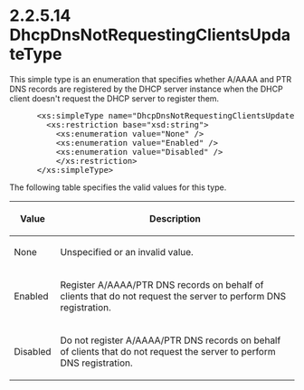 <html dir="LTR" xmlns:mshelp="http://msdn.microsoft.com/mshelp" xmlns:ddue="http://ddue.schemas.microsoft.com/authoring/2003/5" xmlns:xlink="http://www.w3.org/1999/xlink" xmlns:tool="http://www.microsoft.com/tooltip">
 <body>
 <div id="header">
 <h1 class="heading">2.2.5.14 DhcpDnsNotRequestingClientsUpdateType</h1>
 </div>
 <div id="mainSection">
 <div id="mainBody">
 <div id="allHistory" class="saveHistory"></div>
 <div id="sectionSection0" class="section" name="collapseableSection">
 

<p>This simple type is an enumeration that specifies whether
A/AAAA and PTR DNS records are registered by the DHCP server instance when the
DHCP client doesn't request the DHCP server to register them.</p>

<dl>
<dd>
<div><pre> &lt;xs:simpleType name=&quot;DhcpDnsNotRequestingClientsUpdateType&quot;&gt;
   &lt;xs:restriction base=&quot;xsd:string&quot;&gt;
     &lt;xs:enumeration value=&quot;None&quot; /&gt;
     &lt;xs:enumeration value=&quot;Enabled&quot; /&gt;
     &lt;xs:enumeration value=&quot;Disabled&quot; /&gt;
     &lt;/xs:restriction&gt;
 &lt;/xs:simpleType&gt;
</pre></div>
</dd></dl>

<p>The following table specifies the valid values for this
type.</p>

<table>
 <thead>
 <tr>
 <th>
 <p>Value</p>
 </th>
 <th>
 <p>Description</p>
 </th>
 </tr>
 </thead>
 <tr>
 <td>
 <p>None</p>
 </td>
 <td>
 <p>Unspecified or an invalid value.</p>
 </td>
 </tr>
 <tr>
 <td>
 <p>Enabled</p>
 </td>
 <td>
 <p>Register A/AAAA/PTR DNS records on behalf of clients
 that do not request the server to perform DNS registration.</p>
 </td>
 </tr>
 <tr>
 <td>
 <p>Disabled</p>
 </td>
 <td>
 <p>Do not register A/AAAA/PTR DNS records on behalf of
 clients that do not request the server to perform DNS registration.</p>
 </td>
 </tr>
</table>

<p> </p>


 </div>
 </div>
 </div>
 </body>
</html>